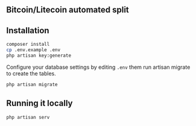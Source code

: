 ## Bitcoin/Litecoin automated split

## Installation

```sh
composer install
cp .env.example .env
php artisan key:generate
```

Configure your database settings by editing `.env` them run artisan migrate to create the tables.

```sh
php artisan migrate
```

## Running it locally

```sh
php artisan serv
```
